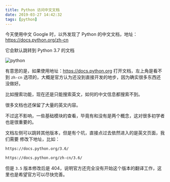 ```yaml
---
title: Python 访问中文文档
date: 2019-03-27 14:42:32
tags: [python]
---
```


今天使用中文 Google 时，以外发现了 Python 的中文文档，地址： https://docs.python.org/zh-cn

<!-- more -->

它会默认跳转到 Python 3.7 的文档

![python](https://wxnacy-img.oss-cn-beijing.aliyuncs.com/blog/python-doc-zh_1411_705.png)

有意思的是，如果使用地址：https://docs.python.org 打开文档，左上角是看不到 `zh-cn` 选项的，大概是官方认为还没到直接开发的地步，因为确实很多东西还没做好。

比如搜索功能，现在还是只能搜索英文，如何的中文信息都搜索不到。

很多文档也还保留了大量的英文内容。

不过这不影响，一些基础模块的查看，毕竟有和没有是两个概念，这对很多初学者也是很重要的。

<!-- 现在文档有 `2.7` `3.5` `3.6` `3.7` `3.8` 多个版本 -->

文档左侧可以跳转其他版本，但是有个坑，直接点过去依然进入的是英文页面，我们需要
修改下地址，比如：

```bash
https://docs.python.org/3.6/
```

```bash
https://docs.python.org/zh-cn/3.6/
```

但是 `3.5` 版本修改后是 404，说明官方还完全没有开始这个版本的翻译工作，这里也是希望官方可以尽快完善。
